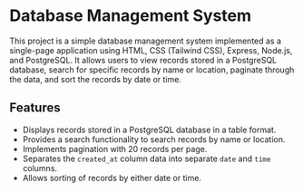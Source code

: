 # Database Management System

This project is a simple database management system implemented as a single-page application using HTML, CSS (Tailwind CSS), Express, Node.js, and PostgreSQL. It allows users to view records stored in a PostgreSQL database, search for specific records by name or location, paginate through the data, and sort the records by date or time.

## Features

- Displays records stored in a PostgreSQL database in a table format.
- Provides a search functionality to search records by name or location.
- Implements pagination with 20 records per page.
- Separates the `created_at` column data into separate `date` and `time` columns.
- Allows sorting of records by either date or time.

